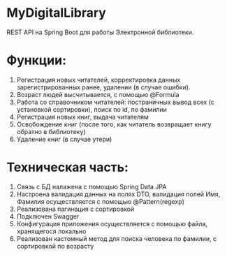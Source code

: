 # MyDigitalLibrary
REST API на Spring Boot для работы Электронной библиотеки.
# Функции:
1. Регистрация новых читателей, корректировка данных зарегистрированных ранее, удалении (в случае ошибки). 
2. Возраст людей высчитывается, с помощью @Formula
3. Работа со справочником читателей: постраничных вывод всех (с установкой сортировки), поиск по id, по фамилии
4. Регистрация новых книг, выдача читателям 
5. Освобождение книг (после того, как читатель возвращает книгу обратно в библиотеку)
6. Удаление книг (в случае утери)

# Техническая часть:
1. Связь с БД налажена с помощью Spring Data JPA 
2. Настроена валидация данных на полях DTO, валидация полей Имя, Фамилия осуществляется с помощью @Pattern(regexp)
3. Реализована пагинация с сортировкой
4. Подключен Swagger 
5. Конфигурация приложения осуществляется с помощью файла, хранящегося локально
6. Реализован кастомный метод для поиска человека по фамилии, с сортировкой по возрасту

